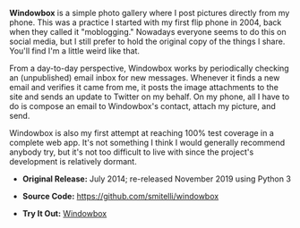 **Windowbox** is a simple photo gallery where I post pictures directly from my phone. This was a practice I started with my first flip phone in 2004, back when they called it "moblogging." Nowadays everyone seems to do this on social media, but I still prefer to hold the original copy of the things I share. You'll find I'm a little weird like that.

From a day-to-day perspective, Windowbox works by periodically checking an (unpublished) email inbox for new messages. Whenever it finds a new email and verifies it came from me, it posts the image attachments to the site and sends an update to Twitter on my behalf. On my phone, all I have to do is compose an email to Windowbox's contact, attach my picture, and send.

Windowbox is also my first attempt at reaching 100% test coverage in a complete web app. It's not something I think I would generally recommend anybody try, but it's not too difficult to live with since the project's development is relatively dormant.

* **Original Release:** July 2014; re-released November 2019 using Python 3

* **Source Code:** <https://github.com/smitelli/windowbox>

* **Try It Out:** [Windowbox](https://pics.scottsmitelli.com/)
